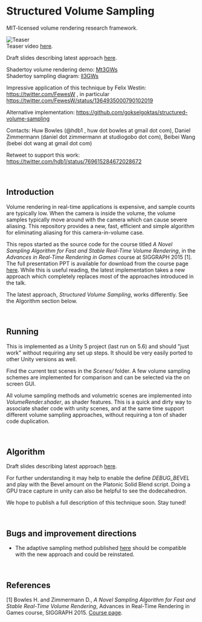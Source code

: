 
# Structured Volume Sampling

MIT-licensed volume rendering research framework.

![Teaser](https://raw.githubusercontent.com/huwb/volsample/master/img/teaser.jpg)  
Teaser video [here](https://raw.githubusercontent.com/huwb/volsample/master/img/volrender_800x450_30fps.mp4).

Draft slides describing latest approach [here](https://raw.githubusercontent.com/huwb/volsample/master/doc/volsample.pptx).

Shadertoy volume rendering demo: [Mt3GWs](https://www.shadertoy.com/view/Mt3GWs)  
Shadertoy sampling diagram: [ll3GWs](https://www.shadertoy.com/view/ll3GWs)

Impressive application of this technique by Felix Westin: https://twitter.com/FewesW , in particular https://twitter.com/FewesW/status/1364935000790102019

Alternative implementation: https://github.com/gokselgoktas/structured-volume-sampling

Contacts: Huw Bowles (@hdb1 , huw dot bowles at gmail dot com), Daniel Zimmermann (daniel dot zimmermann at studiogobo dot com), Beibei Wang (bebei dot wang at gmail dot com)

Retweet to support this work: https://twitter.com/hdb1/status/769615284672028672  

<br/>

## Introduction

Volume rendering in real-time applications is expensive, and sample counts are typically low. When the camera is inside the volume, the volume samples typically move around with the camera which can cause severe aliasing. This repository provides a new, fast, efficient and simple algorithm for eliminating aliasing for this camera-in-volume case.

This repos started as the source code for the course titled *A Novel Sampling Algorithm for Fast and Stable Real-Time Volume Rendering*, in the *Advances in Real-Time Rendering in Games* course at SIGGRAPH 2015 [1]. The full presentation PPT is available for download from the course page [here][ADVANCES2015]. While this is useful reading, the latest implementation takes a new approach which completely replaces most of the approaches introduced in the talk.

The latest approach, *Structured Volume Sampling*, works differently. See the Algorithm section below.

<br/>

## Running

This is implemented as a Unity 5 project (last run on 5.6) and should "just work" without requiring any set up steps. It should be very easily ported to other Unity versions as well.

Find the current test scenes in the *Scenes/* folder. A few volume sampling schemes are implemented for comparison and can be selected via the on screen GUI.

All volume sampling methods and volumetric scenes are implemented into *VolumeRender.shader*, as shader features. This is a quick and dirty way to associate shader code with unity scenes, and at the same time support different volume sampling approaches, without requiring a ton of shader code duplication.

<br/>

## Algorithm

Draft slides describing latest approach [here](https://raw.githubusercontent.com/huwb/volsample/master/doc/volsample.pptx).

For further understanding it may help to enable the define *DEBUG_BEVEL* and play with the Bevel amount on the Platonic Solid Blend script. Doing a GPU trace capture in unity can also be helpful to see the dodecahedron.

We hope to publish a full description of this technique soon. Stay tuned!

<br/>

## Bugs and improvement directions

* The adaptive sampling method published [here][ADVANCES2015] should be compatible with the new approach and could be reinstated.

<br/>

## References

[ADVANCES2015]: http://advances.realtimerendering.com/s2015/index.html "Advances in Real-Time Rendering - SIGGRAPH 2015"

[1] Bowles H. and Zimmermann D., *A Novel Sampling Algorithm for Fast and Stable Real-Time Volume Rendering*, Advances in Real-Time Rendering in Games course, SIGGRAPH 2015. [Course page][ADVANCES2015].

